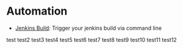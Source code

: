 # Automation

- [Jenkins Build](./jenkins_build/README.md): Trigger your jenkins build via command line

test test2 test3 test4 test5 test6 test7 test8 test9 test10 test11 test12